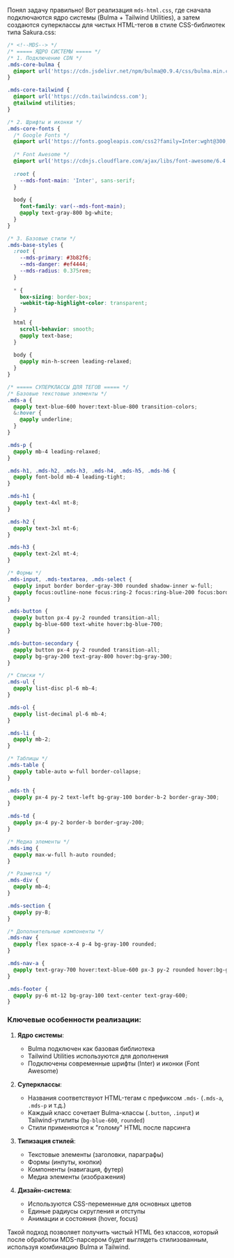 Понял задачу правильно! Вот реализация `mds-html.css`, где сначала подключаются ядро системы (Bulma + Tailwind Utilities), а затем создаются суперклассы для чистых HTML-тегов в стиле CSS-библиотек типа Sakura.css:

```css
/* <!--MDS--> */ 
/* ===== ЯДРО СИСТЕМЫ ===== */ 
/* 1. Подключение CDN */
.mds-core-bulma { 
  @import url('https://cdn.jsdelivr.net/npm/bulma@0.9.4/css/bulma.min.css'); 
} 

.mds-core-tailwind { 
  @import url('https://cdn.tailwindcss.com');
  @tailwind utilities;
} 

/* 2. Шрифты и иконки */
.mds-core-fonts { 
  /* Google Fonts */
  @import url('https://fonts.googleapis.com/css2?family=Inter:wght@300;400;500;600;700&display=swap');
  
  /* Font Awesome */
  @import url('https://cdnjs.cloudflare.com/ajax/libs/font-awesome/6.4.0/css/all.min.css');
  
  :root {
    --mds-font-main: 'Inter', sans-serif;
  }
  
  body {
    font-family: var(--mds-font-main);
    @apply text-gray-800 bg-white;
  }
} 

/* 3. Базовые стили */
.mds-base-styles { 
  :root {
    --mds-primary: #3b82f6;
    --mds-danger: #ef4444;
    --mds-radius: 0.375rem;
  }
  
  * {
    box-sizing: border-box;
    -webkit-tap-highlight-color: transparent;
  }
  
  html {
    scroll-behavior: smooth;
    @apply text-base;
  }
  
  body {
    @apply min-h-screen leading-relaxed;
  }
}

/* ===== СУПЕРКЛАССЫ ДЛЯ ТЕГОВ ===== */
/* Базовые текстовые элементы */
.mds-a {
  @apply text-blue-600 hover:text-blue-800 transition-colors;
  &:hover {
    @apply underline;
  }
}

.mds-p {
  @apply mb-4 leading-relaxed;
}

.mds-h1, .mds-h2, .mds-h3, .mds-h4, .mds-h5, .mds-h6 {
  @apply font-bold mb-4 leading-tight;
}

.mds-h1 {
  @apply text-4xl mt-8;
}

.mds-h2 {
  @apply text-3xl mt-6;
}

.mds-h3 {
  @apply text-2xl mt-4;
}

/* Формы */
.mds-input, .mds-textarea, .mds-select {
  @apply input border border-gray-300 rounded shadow-inner w-full;
  @apply focus:outline-none focus:ring-2 focus:ring-blue-200 focus:border-blue-500;
}

.mds-button {
  @apply button px-4 py-2 rounded transition-all;
  @apply bg-blue-600 text-white hover:bg-blue-700;
}

.mds-button-secondary {
  @apply button px-4 py-2 rounded transition-all;
  @apply bg-gray-200 text-gray-800 hover:bg-gray-300;
}

/* Списки */
.mds-ul {
  @apply list-disc pl-6 mb-4;
}

.mds-ol {
  @apply list-decimal pl-6 mb-4;
}

.mds-li {
  @apply mb-2;
}

/* Таблицы */
.mds-table {
  @apply table-auto w-full border-collapse;
}

.mds-th {
  @apply px-4 py-2 text-left bg-gray-100 border-b-2 border-gray-300;
}

.mds-td {
  @apply px-4 py-2 border-b border-gray-200;
}

/* Медиа элементы */
.mds-img {
  @apply max-w-full h-auto rounded;
}

/* Разметка */
.mds-div {
  @apply mb-4;
}

.mds-section {
  @apply py-8;
}

/* Дополнительные компоненты */
.mds-nav {
  @apply flex space-x-4 p-4 bg-gray-100 rounded;
}

.mds-nav-a {
  @apply text-gray-700 hover:text-blue-600 px-3 py-2 rounded hover:bg-gray-200;
}

.mds-footer {
  @apply py-6 mt-12 bg-gray-100 text-center text-gray-600;
}
```

### Ключевые особенности реализации:

1. **Ядро системы**:
   - Bulma подключен как базовая библиотека
   - Tailwind Utilities используются для дополнения
   - Подключены современные шрифты (Inter) и иконки (Font Awesome)

2. **Суперклассы**:
   - Названия соответствуют HTML-тегам с префиксом `.mds-` (`.mds-a`, `.mds-p` и т.д.)
   - Каждый класс сочетает Bulma-классы (`.button`, `.input`) и Tailwind-утилиты (`bg-blue-600`, `rounded`)
   - Стили применяются к "голому" HTML после парсинга

3. **Типизация стилей**:
   - Текстовые элементы (заголовки, параграфы)
   - Формы (инпуты, кнопки)
   - Компоненты (навигация, футер)
   - Медиа элементы (изображения)

4. **Дизайн-система**:
   - Используются CSS-переменные для основных цветов
   - Единые радиусы скругления и отступы
   - Анимации и состояния (hover, focus)

Такой подход позволяет получить чистый HTML без классов, который после обработки MDS-парсером будет выглядеть стилизованным, используя комбинацию Bulma и Tailwind.
